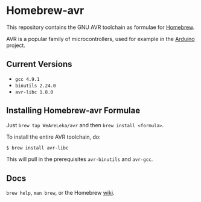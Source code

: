 Homebrew-avr
============

This repository contains the GNU AVR toolchain as formulae for
[Homebrew][].

AVR is a popular family of microcontrollers, used for example in the
[Arduino][] project.

Current Versions
----------------

- `gcc 4.9.1`
- `binutils 2.24.0`
- `avr-libc 1.8.0`

Installing Homebrew-avr Formulae
--------------------------------

Just `brew tap WeAreLeka/avr` and then `brew install <formula>`.

To install the entire AVR toolchain, do:

```Bash
$ brew install avr-libc
```

This will pull in the prerequisites `avr-binutils` and `avr-gcc`.

Docs
----

`brew help`, `man brew`, or the Homebrew [wiki][].

  [Homebrew]: https://github.com/mxcl/homebrew
  [Arduino]: http://arduino.cc
  [wiki]: http://wiki.github.com/mxcl/homebrew
